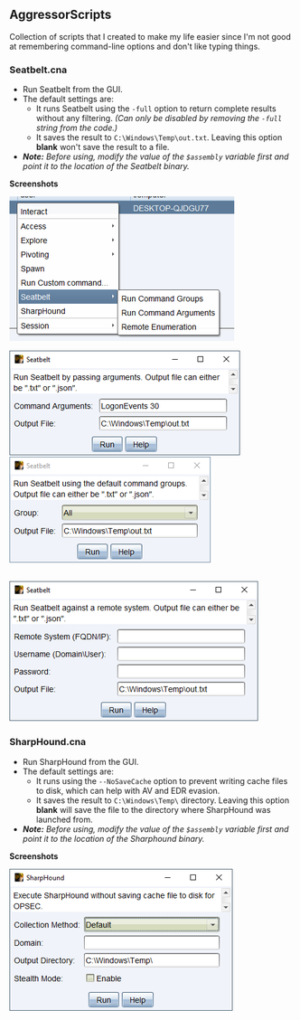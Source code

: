 ## AggressorScripts

Collection of scripts that I created to make my life easier since I'm not good at remembering command-line options and don't like typing things.

### Seatbelt.cna

- Run Seatbelt from the GUI.
- The default settings are:
  - It runs Seatbelt using the `-full` option to return complete results without any filtering. _(Can only be disabled by removing the `-full` string from the code.)_
  - It saves the result to `C:\Windows\Temp\out.txt`. Leaving this option **blank** won't save the result to a file.
- _**Note:** Before using, modify the value of the `$assembly` variable first and point it to the location of the Seatbelt binary._

**Screenshots**

![seatbelt.png](./screenshots/seatbelt.png "Executing Seatbelt")

![seatbelt-command-args.png](./screenshots/seatbelt-command-args.png "Running Command Groups") ![seatbelt-command-groups.png](./screenshots/seatbelt-command-groups.png "Running Command Arguments")

![seatbelt-remote-enum.png](./screenshots/seatbelt-remote-enum.png "Running Remote Enumeration")
---

### SharpHound.cna

- Run SharpHound from the GUI.
- The default settings are:
  - It runs using the `--NoSaveCache` option to prevent writing cache files to disk, which can help with AV and EDR evasion.
  - It saves the result to `C:\Windows\Temp\` directory. Leaving this option **blank** will save the file to the directory where SharpHound was launched from.
- _**Note:** Before using, modify the value of the `$assembly` variable first and point it to the location of the Sharphound binary._

**Screenshots**

![sharphound.png](./screenshots/sharphound.png "Running SharpHound")
